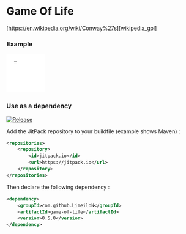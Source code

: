 # Game Of Life
[https://en.wikipedia.org/wiki/Conway%27s][wikipedia_gol]

### Example
![example][example_image]

### Use as a dependency
[![Release][jitpack-badge]][jitpack-url]

Add the JitPack repository to your buildfile (example shows Maven) :
```xml
<repositories>
	<repository>
	    <id>jitpack.io</id>
	    <url>https://jitpack.io</url>
	</repository>
</repositories>
```
Then declare the following dependency :
```xml
<dependency>
    <groupId>com.github.LimeiloN</groupId>
	<artifactId>game-of-life</artifactId>
	<version>0.5.0</version>
</dependency>
```

[wikipedia_gol]: https://en.wikipedia.org/wiki/Conway%27s
[example_image]: example_output.png "Example"
[jitpack-badge]: https://jitpack.io/v/LimeiloN/game-of-life.svg "jitpack badge"
[jitpack-url]: https://jitpack.io/#LimeiloN/game-of-life
